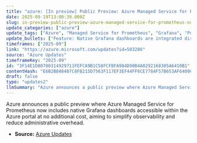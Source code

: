 ```yaml
---
title: "azure: [In preview] Public Preview: Azure Managed Service for Prometheus now includes native Grafana dashboards within the Azure portal"
date: 2025-09-19T13:00:39.000Z
slug: in-preview-public-preview-azure-managed-service-for-prometheus-now-includes-native-grafana-dashboards-within-the-azure-portal
update_categories: ["azure"]
update_tags: ["Azure", "Managed Service for Prometheus", "Grafana", "Public Preview", "Observability", "Azure Portal", "Monitoring"]
update_bullets: ["Feature: Native Grafana dashboards are integrated directly into the Azure portal for the managed Prometheus service.", "Availability: Public preview (preview release).", "Cost: Offered at no additional cost during this preview announcement.", "Benefit: Simplifies observability by providing built-in visualization and reduces the need to manage separate Grafana infrastructure.", "Audience: Useful for DevOps, SREs, and Azure customers using Prometheus for monitoring."]
timeframes: ["2025-09"]
link: "https://azure.microsoft.com/updates?id=503286"
source: "Azure Updates"
timeframeKey: "2025-09"
id: "3F14E1D80780314929711FEFCA9B1C58FCFBFA984D90B4A0292168305A6410B1"
contentHash: "E6B2B848407C8FB215D7563F117EF3EF44FF6CE7784F57B653AF6409CD85E3CE"
draft: false
type: "updates2"
llmSummary: "Azure announces a public preview where Azure Managed Service for Prometheus now includes native Grafana dashboards accessible within the Azure portal at no additional cost, aiming to simplify observability and reduce administrative overhead."
---
```


Azure announces a public preview where Azure Managed Service for Prometheus now includes native Grafana dashboards accessible within the Azure portal at no additional cost, aiming to simplify observability and reduce administrative overhead.

- **Source:** [Azure Updates](https://azure.microsoft.com/updates?id=503286)
